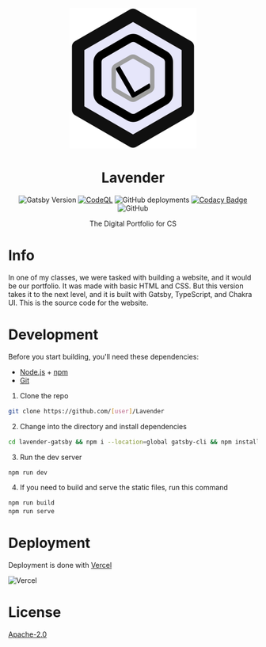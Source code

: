 <div align=center>

![Lavender](./Assets/lavender-logo-128.svg)
# Lavender

![Gatsby Version](https://img.shields.io/github/package-json/dependency-version/No767/Lavender/gatsby?filename=lavender-gatsby%2Fpackage.json&label=Gatsby&logo=gatsby) [![CodeQL](https://github.com/No767/Lavender/actions/workflows/codeql.yml/badge.svg)](https://github.com/No767/Lavender/actions/workflows/codeql.yml) ![GitHub deployments](https://img.shields.io/github/deployments/No767/Lavender/production?label=Vercel&logo=vercel&logoColor=white) [![Codacy Badge](https://app.codacy.com/project/badge/Grade/e5f3014db11c4bdfa94614a3063ea341)](https://www.codacy.com/gh/No767/Lavender/dashboard?utm_source=github.com&utm_medium=referral&utm_content=No767/Lavender&utm_campaign=Badge_Grade) ![GitHub](https://img.shields.io/github/license/No767/Lavender?label=License&logo=github)

The Digital Portfolio for CS

<div align=left>

# Info 
In one of my classes, we were tasked with building a website, and it would be our portfolio. It was made with basic HTML and CSS. But this version takes it to the next level, and it is built with Gatsby, TypeScript, and Chakra UI. This is the source code for the website.

# Development

Before you start building, you'll need these dependencies:

- [Node.js](https://nodejs.org/en/) + [npm](https://www.npmjs.com/)
- [Git](https://git-scm.com/)

1. Clone the repo

```sh
git clone https://github.com/[user]/Lavender
```

2. Change into the directory and install dependencies

```sh
cd lavender-gatsby && npm i --location=global gatsby-cli && npm install
```

3. Run the dev server

```sh
npm run dev
```

4. If you need to build and serve the static files, run this command

```sh
npm run build
npm run serve
```

# Deployment

Deployment is done with [Vercel](https://vercel.com/)

![Vercel](https://www.datocms-assets.com/31049/1618983297-powered-by-vercel.svg)

# License

[Apache-2.0](./LICENSE.txt)